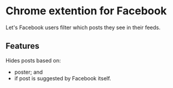 # Chrome extention for Facebook
Let's Facebook users filter which posts they see in their feeds.

## Features
Hides posts based on:
- poster; and
- if post is suggested by Facebook itself.
